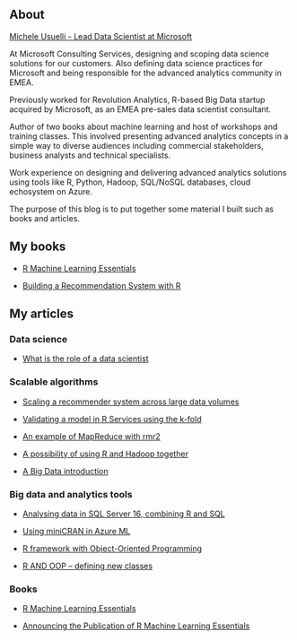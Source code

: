 

## About

[Michele Usuelli - Lead Data Scientist at Microsoft](https://uk.linkedin.com/in/michele-usuelli-1b84b460)

At Microsoft Consulting Services, designing and scoping data science solutions for our customers. Also defining data science practices for Microsoft and being responsible for the advanced analytics community in EMEA.

Previously worked for Revolution Analytics, R-based Big Data startup acquired by Microsoft, as an EMEA pre-sales data scientist consultant.

Author of two books about machine learning and host of workshops and training classes. This involved presenting advanced analytics concepts in a simple way to diverse audiences including commercial stakeholders, business analysts and technical specialists.

Work experience on designing and delivering advanced analytics solutions using tools like R, Python, Hadoop, SQL/NoSQL databases, cloud echosystem on Azure.

The purpose of this blog is to put together some material I built such as books and articles.



## My books

- [R Machine Learning Essentials](http://www.amazon.co.uk/Machine-Learning-Essentials-Michele-Usuelli/dp/178398774X)

- [Building a Recommendation System with R](http://www.amazon.co.uk/Building-Recommendation-System-Suresh-Gorakala/dp/1783554495)


## My articles


### Data science

- [What is the role of a data scientist](http://blogs.msdn.microsoft.com/data_insights_global_practice/2017/02/23/what-is-the-role-of-a-data-scientist/)



### Scalable algorithms

- [Scaling a recommender system across large data volumes](http://blogs.msdn.microsoft.com/data_insights_global_practice/2016/08/08/scaling-a-recommender-system-across-large-data-volumes/)

- [Validating a model in R Services using the k-fold](http://blogs.msdn.microsoft.com/data_insights_global_practice/2016/07/08/validating-a-model-in-r-services-using-the-k-fold-4/)

- [An example of MapReduce with rmr2](http://www.r-bloggers.com/an-example-of-mapreduce-with-rmr2/)

- [A possibility of using R and Hadoop together](http://www.r-bloggers.com/a-possibility-for-use-r-and-hadoop-together/)

- [A Big Data introduction](http://www.r-bloggers.com/a-big-data-introduction/)



### Big data and analytics tools

- [Analysing data in SQL Server 16, combining R and SQL](http://blogs.msdn.microsoft.com/data_insights_global_practice/2016/08/01/analysing-data-in-sql-server-16-combining-r-and-sql/)

- [Using miniCRAN in Azure ML](http://www.r-bloggers.com/using-minicran-in-azure-ml/)

- [R framework with Object-Oriented Programming](http://www.r-bloggers.com/r-framework-with-object-oriented-programming/)

- [R AND OOP – defining new classes](http://www.r-bloggers.com/r-and-oop-defining-new-classes/)



### Books

- [R Machine Learning Essentials](http://www.r-bloggers.com/r-machine-learning-essentials/)

- [Announcing the Publication of R Machine Learning Essentials](http://www.r-bloggers.com/announcing-the-publication-of-r-machine-learning-essentials/)



